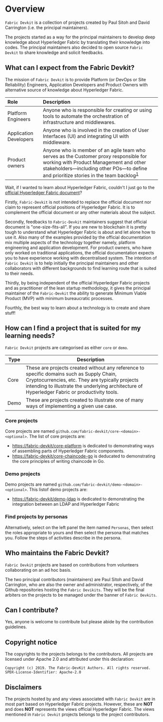 # Overview

`Fabric Devkit` is a collection of projects created by Paul Sitoh and David Carrington (i.e. the principal maintainers).

The projects started as a way for the principal maintainers to develop deep knowledge about Hyperledger Fabric by translating their knowledge into codes. The principal maintainers also decided to open source `Fabric Devkit` to share knowledge and solicit feedbacks.

## What can I expect from the Fabric Devkit?

The mission of `Fabric Devkit` is to provide Platform (or DevOps or Site Reliability) Engineers, Application Developers and Product Owners with alternative source of knowledge about Hyperledger Fabric.

| Role | Description |
| :--- | :--- |
| Platform Engineers | Anyone who is responsible for creating or using tools to automate the orchestration of infrastructure and middlewares. |
| Application Developers | Anyone who is involved in the creation of User Interfaces (UI) and integrating UI with middleware. |
| Product owners | Anyone who is member of an agile team who serves as the Customer proxy responsible for working with Product Management and other stakeholders—including other POs—to define and prioritize stories in the team backlog<sup>[1](https://www.scaledagileframework.com/product-owner/)</sup> |

Wait, if I wanted to learn about Hyperledger Fabric, couldn't I just go to the [official Hyperledger Fabric document](https://hyperledger-fabric.readthedocs.io/en/release-1.4/blockchain.html)?

Firstly, `Fabric-Devkit` is not intended to replace the official document nor claim to represent official positions of Hyperledger Fabric. It is to complement the official document or any other materials about the subject.

Secondly, feedbacks to `Fabric-Devkit` maintainers suggest that official document is "one-size-fits-all". If you are new to blockchain it is pretty tough to understand what Hyperledger Fabric is about and let alone how to use it. Also many of the examples provided by the official documentation mix multiple aspects of the technology together namely, platform engineering and application development. For product owners, who have only worked on traditional applications, the official documentation expects you to have experience working with decentralised system. The intention of `Fabric Devkit` is to help initially the principal maintainers and other collaborators with different backgrounds to find learning route that is suited to their needs.

Thirdly, by being independent of the official Hyperledger Fabric projects and as practitioner of the lean startup methodology, it gives the principal maintainer of the `Fabric-Devkit` the ability to generate Minimum Viable Product (MVP) with minimum bureaucratic processes.

Fourthly, the best way to learn about a technology is to create and share stuff!

## How can I find a project that is suited for my learning needs?

`Fabric Devkit` projects are categorised as either `core` or `demo`.

| Type | Description |
| --- | --- |
| Core | These are projects created without any reference to specific domains such as Supply Chain, Cryptocurrencies, etc. They are typically projects intending to illustrate the underlying architecture of Hyperledger Fabric or productivity tools. |
| Demo | These are projects created to illustrate one of many ways of implementing a given use case. |

### Core projects

Core projects are named `github.com/fabric-devkit/core-<domain>-<optional>`. The list of core projects are:

* [https://fabric-devkit/core-platform](https://fabric-devkit/core-platform) is dedicated to demonstrating ways of assembling parts of Hyperledger Fabric components.
* [https://fabric-devkit/core-chaincode-go](https://fabric-devkit/core-chaincode-go) is deducated to demonstrating the core principles of writing chaincode in Go.

### Demo projects

Demo projects are named `github.com/fabric-devkit/demo-<domain>-<optional>`. This listof demo projects are:

* [https://fabric-devkit/demo-ldap](https://fabric-devkit/demo-ldap) is dedicated to demonstrating the integration between an LDAP and Hyperledger Fabric

### Find projects by personas

Alternatively, select on the left panel the item named `Personas`, then select the roles appropriate to yours and then select the persona that matches you. Follow the steps of activities describe in the persona.

## Who maintains the Fabric Devkit?

`Fabric Devkit` projects are based on contributions from volunteers collaborating on an ad hoc basis.

The two principal contributors (maintainers) are Paul Sitoh and David Carrington, who are also the owner and administrator, respectively, of the Github repositories hosting the `Fabric Devikits`. They will be the final arbiters on the projects to be managed under the banner of `Fabric Devkits`.

## Can I contribute?

Yes, anyone is welcome to contribute but please abide by the contribution guidelines.

## Copyright notice

The copyrights to the projects belongs to the contributors. All projects are licensed under Apache 2.0 and attributed under this declaration:

```text
Copyright (c) 2019. The Fabric-DevKit Authors. All rights reserved.
SPDX-License-Identifier: Apache-2.0
```

## Disclaimers

The projects hosted by and any views associated with `Fabric Devkit` are in most part based on Hyperledger Fabric projects. However, these are **NOT** and does **NOT** represents the views official Hyperledger Fabric. The views mentioned in `Fabric Devkit` projects belongs to the project contributors.
